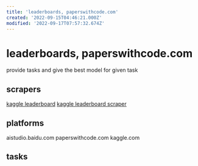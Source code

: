 ```yaml
---
title: 'leaderboards, paperswithcode.com'
created: '2022-09-15T04:46:21.000Z'
modified: '2022-09-17T07:57:32.674Z'
---
```


# leaderboards, paperswithcode.com

provide tasks and give the best model for given task

## scrapers
[kaggle leaderboard](https://github.com/smbdsbrain/kaggle-leaderboard)
[kaggle leaderboard scraper](https://github.com/cyansoul/kaggle-leaderboard-scraper)

## platforms

aistudio.baidu.com
paperswithcode.com
kaggle.com

## tasks
